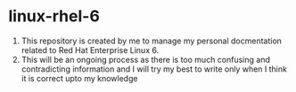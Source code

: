 # linux-rhel-6

1. This repository is created by me to manage my personal docmentation related to Red Hat Enterprise Linux 6. 
2. This will be an ongoing process as there is too much confusing and contradicting information and I will try my best to write only when I think it is correct upto my knowledge
